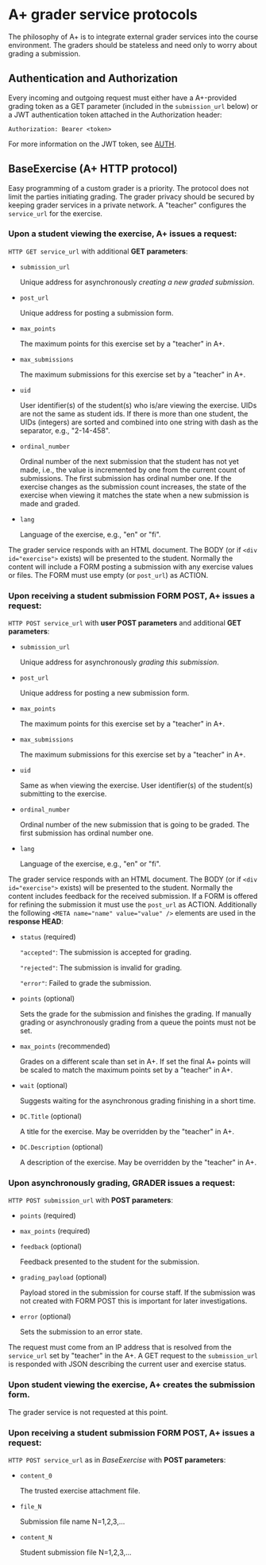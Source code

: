 A+ grader service protocols
===========================

The philosophy of A+ is to integrate external grader services into the course environment.
The graders should be stateless and need only to worry about grading a submission.

## Authentication and Authorization

Every incoming and outgoing request must either have a A+-provided grading
token as a GET parameter (included in the `submission_url` below) or a JWT
authentication token attached in the Authorization header:

    Authorization: Bearer <token>

For more information on the JWT token, see [AUTH](AUTH.md).

## BaseExercise (A+ HTTP protocol)

Easy programming of a custom grader is a priority. The protocol does not limit the
parties initiating grading. The grader privacy should be secured by keeping
grader services in a private network.
A "teacher" configures the `service_url` for the exercise.

### Upon a student viewing the exercise, A+ issues a request:

`HTTP GET service_url` with additional **GET parameters**:

* `submission_url`

	Unique address for asynchronously *creating a new graded submission*.

* `post_url`

	Unique address for posting a submission form.

* `max_points`

	The maximum points for this exercise set by a "teacher" in A+.

* `max_submissions`

	The maximum submissions for this exercise set by a "teacher" in A+.

* `uid`

	User identifier(s) of the student(s) who is/are viewing the exercise.
	UIDs are not the same as student ids.
	If there is more than one student, the UIDs (integers) are sorted and combined
	into one string with dash as the separator, e.g., "2-14-458".

* `ordinal_number`

	Ordinal number of the next submission that the student has not yet made, i.e.,
	the value is incremented by one from the current count of submissions.
	The first submission has ordinal number one. If the exercise changes as
	the submission count increases, the state of the exercise when viewing it
	matches the state when a new submission is made and graded.

* `lang`

	Language of the exercise, e.g., "en" or "fi".

The grader service responds with an HTML document. The BODY (or if `<div id="exercise">`
exists) will be presented to the student. Normally the content will include a FORM
posting a submission with any exercise values or files.
The FORM must use empty (or `post_url`) as ACTION.

### Upon receiving a student submission FORM POST, A+ issues a request:

`HTTP POST service_url` with **user POST parameters** and additional **GET parameters**:

* `submission_url`

	Unique address for asynchronously *grading this submission*.

* `post_url`

	Unique address for posting a new submission form.

* `max_points`

	The maximum points for this exercise set by a "teacher" in A+.

* `max_submissions`

	The maximum submissions for this exercise set by a "teacher" in A+.

* `uid`

	Same as when viewing the exercise. User identifier(s) of the student(s)
	submitting to the exercise.

* `ordinal_number`

	Ordinal number of the new submission that is going to be graded.
	The first submission has ordinal number one.

* `lang`

	Language of the exercise, e.g., "en" or "fi".

The grader service responds with an HTML document. The BODY (or if `<div id="exercise">`
exists) will be presented to the student. Normally the content includes feedback
for the received submission. If a FORM is offered for refining the
submission it must use the `post_url` as ACTION. Additionally the following
`<META name="name" value="value" />` elements are used in the **response HEAD**:

* `status` (required)

	`"accepted"`: The submission is accepted for grading.

	`"rejected"`: The submission is invalid for grading.

	`"error"`: Failed to grade the submission.

* `points` (optional)

	Sets the grade for the submission and finishes the grading. If manually
	grading or asynchronously grading from a queue the points must not
	be set.

* `max_points` (recommended)

	Grades on a different scale than set in A+. If set the final A+ points
	will be scaled to match the maximum points set by a "teacher" in A+.

* `wait` (optional)

	Suggests waiting for the asynchronous grading finishing in a short time.

* `DC.Title` (optional)

	A title for the exercise. May be overridden by the "teacher" in A+.

* `DC.Description` (optional)

	A description of the exercise. May be overridden by the "teacher" in A+.

### Upon asynchronously grading, GRADER issues a request:

`HTTP POST submission_url` with **POST parameters**:

* `points` (required)

* `max_points` (required)

* `feedback` (optional)

	Feedback presented to the student for the submission.

* `grading_payload` (optional)

	Payload stored in the submission for course staff. If the submission
	was not created with FORM POST this is important for later investigations.

* `error` (optional)

	Sets the submission to an error state.

The request must come from an IP address that is resolved from the `service_url`
set by "teacher" in the A+. A GET request to the `submission_url` is responded
with JSON describing the current user and exercise status.

### Upon student viewing the exercise, A+ creates the submission form.

The grader service is not requested at this point.

### Upon receiving a student submission FORM POST, A+ issues a request:

`HTTP POST service_url` as in *BaseExercise* with **POST parameters**:

* `content_0`

	The trusted exercise attachment file.

* `file_N`

	Submission file name N=1,2,3,...

* `content_N`

	Student submission file N=1,2,3,...
